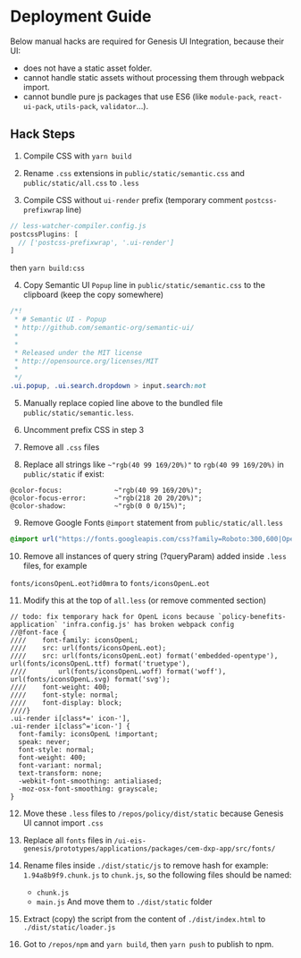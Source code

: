 # Deployment Guide

Below manual hacks are required for Genesis UI Integration, because their UI:

- does not have a static asset folder.
- cannot handle static assets without processing them through webpack import.
- cannot bundle pure js packages that use ES6 (like `module-pack`, `react-ui-pack`, `utils-pack`, `validator`...).

## Hack Steps
1. Compile CSS with `yarn build`

2. Rename `.css` extensions in `public/static/semantic.css` and `public/static/all.css` to `.less`
   
3. Compile CSS without `ui-render` prefix (temporary comment `postcss-prefixwrap` line)

```js
// less-watcher-compiler.config.js
postcssPlugins: [
  // ['postcss-prefixwrap', '.ui-render']
]
```
then `yarn build:css`

4. Copy Semantic UI `Popup` line in `public/static/semantic.css` to the clipboard (keep the copy somewhere)

```css
/*!
 * # Semantic UI - Popup
 * http://github.com/semantic-org/semantic-ui/
 *
 *
 * Released under the MIT license
 * http://opensource.org/licenses/MIT
 *
 */
.ui.popup, .ui.search.dropdown > input.search:not
```

5. Manually replace copied line above to the bundled file `public/static/semantic.less`.

6. Uncomment prefix CSS in step 3 

7. Remove all `.css` files

8. Replace all strings like `~"rgb(40 99 169/20%)"` to `rgb(40 99 169/20%)` in `public/static` if exist:
```less
@color-focus:             ~"rgb(40 99 169/20%)";
@color-focus-error:       ~"rgb(218 20 20/20%)";
@color-shadow:            ~"rgb(0 0 0/15%)";
```

9. Remove Google Fonts `@import` statement from `public/static/all.less`

```css
@import url("https://fonts.googleapis.com/css?family=Roboto:300,600|Open Sans:300,600&display=swap&subset=cyrillic");
```

10. Remove all instances of query string (?queryParam) added inside `.less` files, for example

`fonts/iconsOpenL.eot?id0mra` to `fonts/iconsOpenL.eot`

11. Modify this at the top of `all.less` (or remove commented section)
```less
// todo: fix temporary hack for OpenL icons because `policy-benefits-application` 'infra.config.js' has broken webpack config
//@font-face {
////    font-family: iconsOpenL;
////    src: url(fonts/iconsOpenL.eot);
////    src: url(fonts/iconsOpenL.eot) format('embedded-opentype'), url(fonts/iconsOpenL.ttf) format('truetype'),
////        url(fonts/iconsOpenL.woff) format('woff'), url(fonts/iconsOpenL.svg) format('svg');
////    font-weight: 400;
////    font-style: normal;
////    font-display: block;
////}
.ui-render i[class*=' icon-'],
.ui-render i[class^='icon-'] {
  font-family: iconsOpenL !important;
  speak: never;
  font-style: normal;
  font-weight: 400;
  font-variant: normal;
  text-transform: none;
  -webkit-font-smoothing: antialiased;
  -moz-osx-font-smoothing: grayscale;
}
```

12. Move these `.less` files to `/repos/policy/dist/static` because Genesis UI cannot import `.css`

13. Replace all `fonts` files in `/ui-eis-genesis/prototypes/applications/packages/cem-dxp-app/src/fonts/`

14. Rename files inside `./dist/static/js` to remove hash for example: `1.94a8b9f9.chunk.js` to `chunk.js`, so the following files should be named:
    - `chunk.js`
    - `main.js`
    And move them to `./dist/static` folder

15. Extract (copy) the script from the content of `./dist/index.html` to `./dist/static/loader.js`
    
16. Got to `/repos/npm` and `yarn build`, then `yarn push` to publish to npm.
